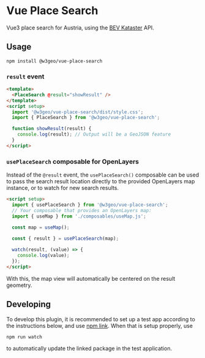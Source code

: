 # Vue Place Search

Vue3 place search for Austria, using the [BEV Kataster](https://kataster.bev.gv.at/) API.

## Usage

    npm install @w3geo/vue-place-search

### `result` event

```html
<template>
  <PlaceSearch @result="showResult" />
</template>
<script setup>
  import '@w3geo/vue-place-search/dist/style.css';
  import { PlaceSearch } from '@w3geo/vue-place-search';

  function showResult(result) {
    console.log(result); // Output will be a GeoJSON feature
  }
</script>
```

### `usePlaceSearch` composable for OpenLayers

Instead of the `@result` event, the `usePlaceSearch()` composable can be used to pass the search result location directly to the provided OpenLayers map instance, or to watch for new search results.

```html
<script setup>
  import { usePlaceSearch } from '@w3geo/vue-place-search';
  // Your composable that provides an OpenLayers map:
  import { useMap } from './composables/useMap.js';

  const map = useMap();
  
  const { result } = usePlaceSearch(map);

  watch(result, (value) => {
    console.log(value);
  });
</script>
```
With this, the map view will automatically be centered on the result geometry.

## Developing

To develop this plugin, it is recommended to set up a test app according to the instructions below, and use [npm link](https://docs.npmjs.com/cli/v10/commands/npm-link). When that is setup properly, use

    npm run watch

to automatically update the linked package in the test application.